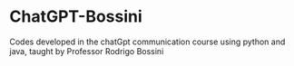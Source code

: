# ChatGPT-Bossini
Codes developed in the chatGpt communication course using python and java, taught by Professor Rodrigo Bossini
